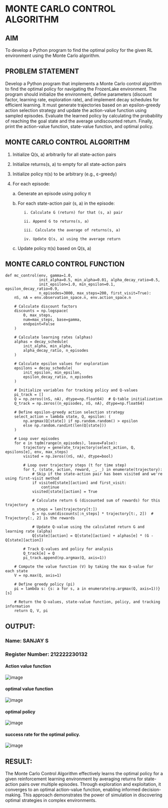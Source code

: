 # MONTE CARLO CONTROL ALGORITHM

## AIM
To develop a Python program to find the optimal policy for the given RL environment using the Monte Carlo algorithm.
## PROBLEM STATEMENT
Develop a Python program that implements a Monte Carlo control algorithm to find the optimal policy for navigating the FrozenLake environment. The program should initialize the environment, define parameters (discount factor, learning rate, exploration rate), and implement decay schedules for efficient learning. It must generate trajectories based on an epsilon-greedy action selection strategy and update the action-value function using sampled episodes. Evaluate the learned policy by calculating the probability of reaching the goal state and the average undiscounted return. Finally, print the action-value function, state-value function, and optimal policy.
## MONTE CARLO CONTROL ALGORITHM
1. Initialize Q(s, a) arbitrarily for all state-action pairs

2. Initialize returns(s, a) to empty for all state-action pairs

3. Initialize policy π(s) to be arbitrary (e.g., ε-greedy)

4. For each episode:
   
   a. Generate an episode using policy π
   
   b. For each state-action pair (s, a) in the episode:  
   
            i. Calculate G (return) for that (s, a) pair 
   
            ii. Append G to returns(s, a)
   
            iii. Calculate the average of returns(s, a)
   
            iv. Update Q(s, a) using the average return
   
   c. Update policy π(s) based on Q(s, a)

## MONTE CARLO CONTROL FUNCTION
```
def mc_control(env, gamma=1.0,
               init_alpha=0.5, min_alpha=0.01, alpha_decay_ratio=0.5,
               init_epsilon=1.0, min_epsilon=0.1, epsilon_decay_ratio=0.9,
               n_episodes=3000, max_steps=200, first_visit=True):
    nS, nA = env.observation_space.n, env.action_space.n

    # Calculate discount factors
    discounts = np.logspace(
        0, max_steps,
        num=max_steps, base=gamma,
        endpoint=False
    )

    # Calculate learning rates (alphas)
    alphas = decay_schedule(
        init_alpha, min_alpha,
        alpha_decay_ratio, n_episodes
    )

    # Calculate epsilon values for exploration
    epsilons = decay_schedule(
        init_epsilon, min_epsilon,
        epsilon_decay_ratio, n_episodes
    )

    # Initialize variables for tracking policy and Q-values
    pi_track = []
    Q = np.zeros((nS, nA), dtype=np.float64)  # Q-table initialization
    Q_track = np.zeros((n_episodes, nS, nA), dtype=np.float64)

    # Define epsilon-greedy action selection strategy
    select_action = lambda state, Q, epsilon: (
        np.argmax(Q[state]) if np.random.random() > epsilon
        else np.random.randint(len(Q[state]))
    )

    # Loop over episodes
    for e in tqdm(range(n_episodes), leave=False):
        trajectory = generate_trajectory(select_action, Q, epsilons[e], env, max_steps)
        visited = np.zeros((nS, nA), dtype=bool)

        # Loop over trajectory steps (t for time step)
        for t, (state, action, reward, _, _) in enumerate(trajectory):
            # Skip if the state-action pair has been visited and we're using first-visit method
            if visited[state][action] and first_visit:
                continue
            visited[state][action] = True

            # Calculate return G (discounted sum of rewards) for this trajectory
            n_steps = len(trajectory[t:])
            G = np.sum(discounts[:n_steps] * trajectory[t:, 2])  # Trajectory[:, 2] is the rewards

            # Update Q-value using the calculated return G and learning rate (alpha)
            Q[state][action] = Q[state][action] + alphas[e] * (G - Q[state][action])

        # Track Q-values and policy for analysis
        Q_track[e] = Q
        pi_track.append(np.argmax(Q, axis=1))

    # Compute the value function (V) by taking the max Q-value for each state
    V = np.max(Q, axis=1)

    # Define greedy policy (pi)
    pi = lambda s: {s: a for s, a in enumerate(np.argmax(Q, axis=1))}[s]

    # Return the Q-values, state-value function, policy, and tracking information
    return Q, V, pi
```

## OUTPUT:
### Name: SANJAY S
### Register Number: 212222230132

#### Action value function
![image](https://github.com/user-attachments/assets/b8b6a90e-801f-4021-b800-7a464df2076d)

#### optimal value function
![image](https://github.com/user-attachments/assets/b29a9856-aa4b-41e9-92b6-4c07fb3edfd5)

#### optimal policy
![image](https://github.com/user-attachments/assets/a0c6dd4d-a24f-4b21-9315-0ead28228714)

#### success rate for the optimal policy.
![image](https://github.com/user-attachments/assets/cd941661-5c42-4db7-b8fd-04cfc2cdb3fa)

## RESULT:
The Monte Carlo Control Algorithm effectively learns the optimal policy for a given reinforcement learning environment by averaging returns for state-action pairs over multiple episodes. Through exploration and exploitation, it converges to an optimal action-value function, enabling informed decision-making. This approach demonstrates the power of simulation in discovering optimal strategies in complex environments.
